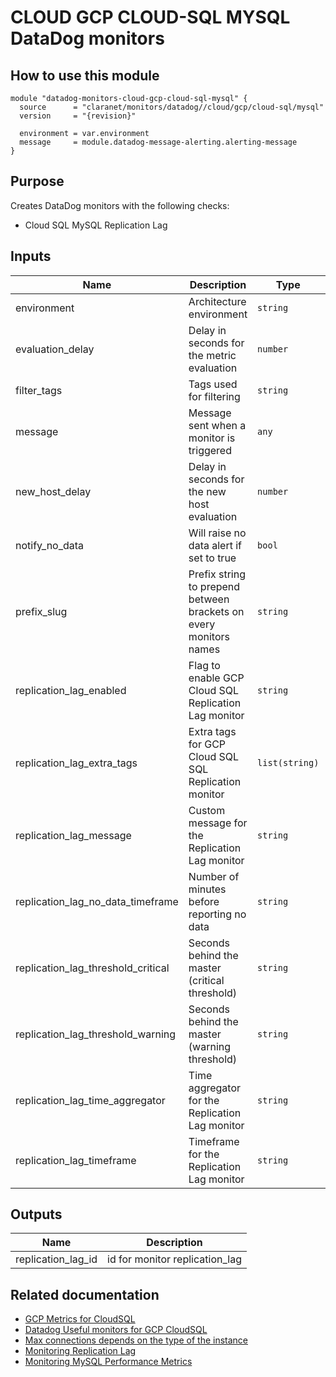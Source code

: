 # CLOUD GCP CLOUD-SQL MYSQL DataDog monitors

## How to use this module

```hcl
module "datadog-monitors-cloud-gcp-cloud-sql-mysql" {
  source      = "claranet/monitors/datadog//cloud/gcp/cloud-sql/mysql"
  version     = "{revision}"

  environment = var.environment
  message     = module.datadog-message-alerting.alerting-message
}

```

## Purpose

Creates DataDog monitors with the following checks:

- Cloud SQL MySQL Replication Lag

## Inputs

| Name | Description | Type | Default | Required |
|------|-------------|------|---------|:-----:|
| environment | Architecture environment | `string` | n/a | yes |
| evaluation\_delay | Delay in seconds for the metric evaluation | `number` | `900` | no |
| filter\_tags | Tags used for filtering | `string` | `"*"` | no |
| message | Message sent when a monitor is triggered | `any` | n/a | yes |
| new\_host\_delay | Delay in seconds for the new host evaluation | `number` | `300` | no |
| notify\_no\_data | Will raise no data alert if set to true | `bool` | `true` | no |
| prefix\_slug | Prefix string to prepend between brackets on every monitors names | `string` | `""` | no |
| replication\_lag\_enabled | Flag to enable GCP Cloud SQL Replication Lag monitor | `string` | `"true"` | no |
| replication\_lag\_extra\_tags | Extra tags for GCP Cloud SQL SQL Replication monitor | `list(string)` | `[]` | no |
| replication\_lag\_message | Custom message for the Replication Lag monitor | `string` | `""` | no |
| replication\_lag\_no\_data\_timeframe | Number of minutes before reporting no data | `string` | `20` | no |
| replication\_lag\_threshold\_critical | Seconds behind the master (critical threshold) | `string` | `180` | no |
| replication\_lag\_threshold\_warning | Seconds behind the master (warning threshold) | `string` | `90` | no |
| replication\_lag\_time\_aggregator | Time aggregator for the Replication Lag monitor | `string` | `"min"` | no |
| replication\_lag\_timeframe | Timeframe for the Replication Lag monitor | `string` | `"last_10m"` | no |

## Outputs

| Name | Description |
|------|-------------|
| replication\_lag\_id | id for monitor replication\_lag |

## Related documentation

* [GCP Metrics for CloudSQL](https://cloud.google.com/monitoring/api/metrics_gcp#gcp-cloudsql)
* [Datadog Useful monitors for GCP CloudSQL](https://www.datadoghq.com/blog/monitor-google-cloud-sql/)
* [Max connections depends on the type of the instance](https://cloud.google.com/sql/docs/quotas#fixed-limits)
* [Monitoring Replication Lag](https://cloud.google.com/sql/docs/mysql/high-availability#replication-lag-monitor)
* [Monitoring MySQL Performance Metrics](https://www.datadoghq.com/blog/monitoring-mysql-performance-metrics)
